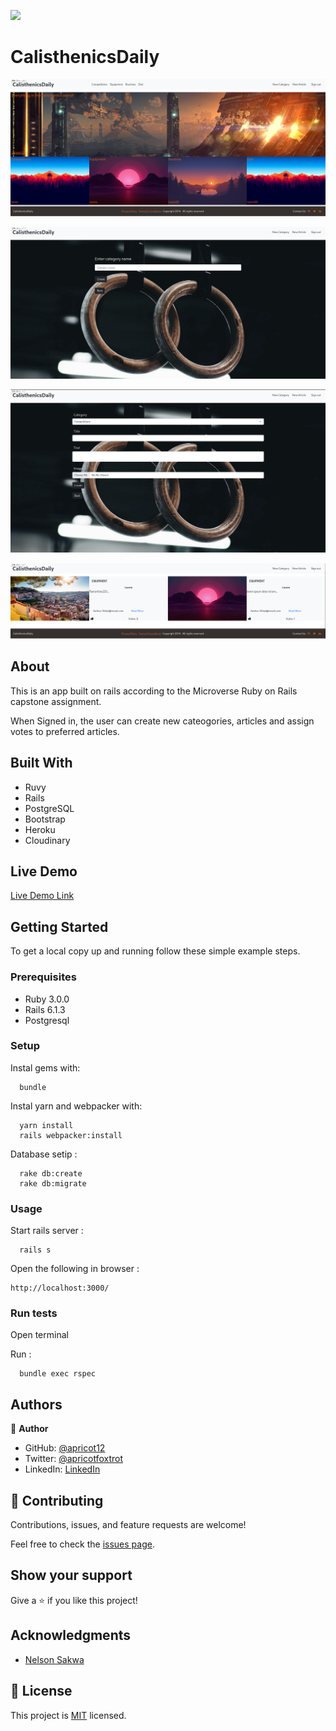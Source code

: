 ![](https://img.shields.io/badge/Microverse-blueviolet)

# CalisthenicsDaily

![screenshot](./docs/screenshots/ss1.png)


![screenshot](./docs/screenshots/ss2.png)


![screenshot](./docs/screenshots/ss3.png)


![screenshot](./docs/screenshots/ss4.png)

## About

This is an app built on rails according to the Microverse Ruby on Rails capstone assignment. 

When Signed in, the user can create new cateogories, articles and assign votes to preferred articles.

## Built With

- Ruvy
- Rails
- PostgreSQL
- Bootstrap
- Heroku
- Cloudinary

## Live Demo

[Live Demo Link](https://hidden-stream-62163.herokuapp.com/)


## Getting Started

To get a local copy up and running follow these simple example steps.

### Prerequisites

- Ruby 3.0.0
- Rails 6.1.3
- Postgresql

### Setup

Instal gems with:

```
  bundle
```

Instal yarn and webpacker with:

```
  yarn install
  rails webpacker:install
```

Database setip :

```
  rake db:create
  rake db:migrate
```

### Usage

Start rails server :

```
  rails s
```

Open the following in browser :

```
http://localhost:3000/
```

### Run tests

Open terminal

Run :

```
  bundle exec rspec
```

## Authors

👤 **Author**

- GitHub: [@apricot12](https://github.com/apricot12)
- Twitter: [@apricotfoxtrot](https://twitter.com/apricotfoxtrot)
- LinkedIn: [LinkedIn](https://linkedin.com/in/aprikot-web)

## 🤝 Contributing

Contributions, issues, and feature requests are welcome!

Feel free to check the [issues page](https://github.com/apricot12/Calisthenics-daily/issues).

## Show your support

Give a ⭐️ if you like this project!

## Acknowledgments

- [Nelson Sakwa](https://www.behance.net/sakwadesignstudio)


## 📝 License

This project is [MIT](./MIT.md) licensed.

